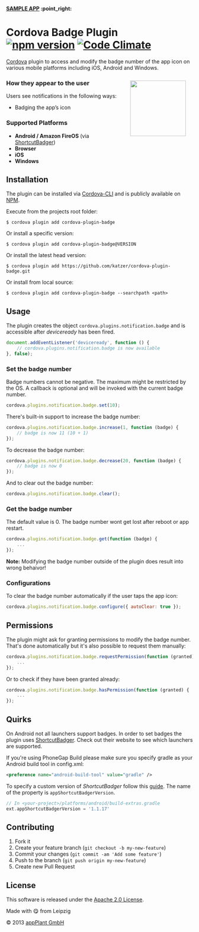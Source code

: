 
<p align="left"><b><a href="https://github.com/katzer/cordova-plugin-badge/tree/example">SAMPLE APP</a> :point_right:</b></p>

# Cordova Badge Plugin <br> [![npm version](https://badge.fury.io/js/cordova-plugin-badge.svg)](https://badge.fury.io/js/cordova-plugin-badge) [![Code Climate](https://codeclimate.com/github/katzer/cordova-plugin-badge/badges/gpa.svg)](https://codeclimate.com/github/katzer/cordova-plugin-badge)

[Cordova][cordova] plugin to access and modify the badge number of the app icon on various mobile platforms including iOS, Android and Windows.

<img height="150px" align="right" hspace="19" vspace="12" src="http://4.bp.blogspot.com/-GBwBSN92DvU/UB8Kut7Oz0I/AAAAAAAAJKs/mJgBmj1RKqU/s1600/whatsapp+wp8+10.png"></img>

### How they appear to the user
Users see notifications in the following ways:
- Badging the app’s icon


### Supported Platforms

- __Android / Amazon FireOS__ (via [ShortcutBadger][shortcut_badger])
- __Browser__
- __iOS__
- __Windows__


## Installation

The plugin can be installed via [Cordova-CLI][CLI] and is publicly available on [NPM][npm].

Execute from the projects root folder:

    $ cordova plugin add cordova-plugin-badge

Or install a specific version:

    $ cordova plugin add cordova-plugin-badge@VERSION

Or install the latest head version:

    $ cordova plugin add https://github.com/katzer/cordova-plugin-badge.git

Or install from local source:

    $ cordova plugin add cordova-plugin-badge --searchpath <path>


## Usage

The plugin creates the object `cordova.plugins.notification.badge` and is accessible after *deviceready* has been fired.

```js
document.addEventListener('deviceready', function () {
    // cordova.plugins.notification.badge is now available
}, false);
```

### Set the badge number

Badge numbers cannot be negative. The maximum might be restricted by the OS.
A callback is optional and will be invoked with the current badge number.

```js
cordova.plugins.notification.badge.set(10);
```

There's built-in support to increase the badge number:

```js
cordova.plugins.notification.badge.increase(1, function (badge) {
    // badge is now 11 (10 + 1)
});
```

To decrease the badge number:

```js
cordova.plugins.notification.badge.decrease(20, function (badge) {
    // badge is now 0
});
```

And to clear out the badge number:

```js
cordova.plugins.notification.badge.clear();
```

### Get the badge number

The default value is 0. The badge number wont get lost after reboot or app restart.

```js
cordova.plugins.notification.badge.get(function (badge) {
    ...
});
```

__Note:__ Modifying the badge number outside of the plugin does result into wrong behaivor!

### Configurations

To clear the badge number automatically if the user taps the app icon:

```js
cordova.plugins.notification.badge.configure({ autoClear: true });
```


## Permissions

The plugin might ask for granting permissions to modify the badge number.
That's done automatically but it's also possible to request them manually:

```javascript
cordova.plugins.notification.badge.requestPermission(function (granted) {
    ...
});
```

Or to check if they have been granted already:

```javascript
cordova.plugins.notification.badge.hasPermission(function (granted) {
    ...
});
```


## Quirks

On Android not all launchers support badges. In order to set badges the plugin uses [ShortcutBadger][shortcut_badger]. Check out their website to see which launchers are supported.

If you're using PhoneGap Build please make sure you specify gradle as your Android build tool in config.xml:

```xml
<preference name="android-build-tool" value="gradle" />
```

To specify a custom version of _ShortcutBadger_ follow this [guide][gradle-guide]. The name of the property is `appShortcutBadgerVersion`.

```gradle
// In <your-project>/platforms/android/build-extras.gradle
ext.appShortcutBadgerVersion = '1.1.17'
```


## Contributing

1. Fork it
2. Create your feature branch (`git checkout -b my-new-feature`)
3. Commit your changes (`git commit -am 'Add some feature'`)
4. Push to the branch (`git push origin my-new-feature`)
5. Create new Pull Request


## License

This software is released under the [Apache 2.0 License][apache2_license].

Made with :yum: from Leipzig

© 2013 [appPlant GmbH][appplant]


[cordova]: https://cordova.apache.org
[shortcut_badger]: https://github.com/leolin310148/ShortcutBadger
[CLI]: http://cordova.apache.org/docs/en/edge/guide_cli_index.md.html#The%20Command-line%20Interface
[npm]: https://www.npmjs.com/package/cordova-plugin-badge
[gradle-guide]: https://cordova.apache.org/docs/en/latest/guide/platforms/android/#configuring-gradle
[apache2_license]: http://opensource.org/licenses/Apache-2.0
[appplant]: http://appplant.de
